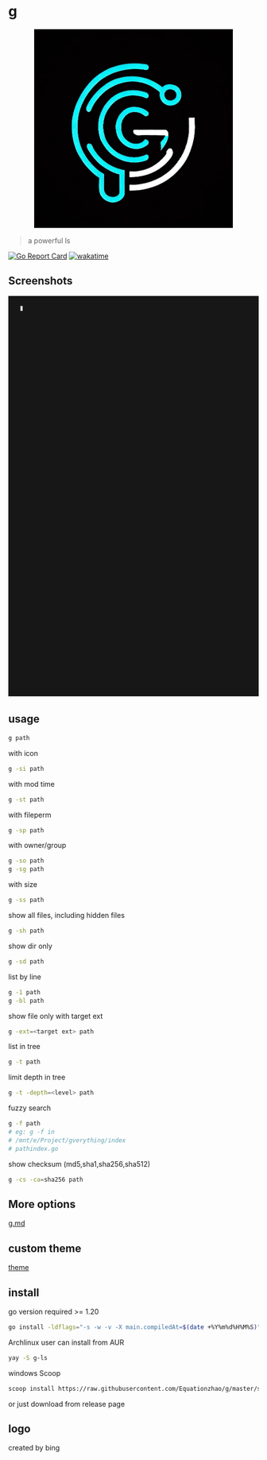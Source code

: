 # g 
<div style="text-align: center;"><img src="logo.jpg" width="400"  alt="logo"/></div>

>   a powerful ls

[![Go Report Card](https://goreportcard.com/badge/github.com/Equationzhao/g)](https://goreportcard.com/report/github.com/Equationzhao/g)
[![wakatime](https://wakatime.com/badge/github/Equationzhao/g.svg)](https://wakatime.com/badge/github/Equationzhao/g)
## Screenshots

![image](./how-g-works.gif)

## usage

```bash
g path
```

with icon
```bash
g -si path
```

with mod time
```bash
g -st path
```

with fileperm
```bash
g -sp path
```

with owner/group
```bash
g -so path
g -sg path
```

with size
```bash
g -ss path
```

show all files, including hidden files
```bash
g -sh path
```

show dir only
```bash
g -sd path
```
list by line
```bash
g -1 path
g -bl path
```

show file only with target ext
```bash
g -ext=<target ext> path
```

list in tree
```bash
g -t path
```

limit depth in tree
```bash
g -t -depth=<level> path
```

fuzzy search
```bash
g -f path
# eg: g -f in
# /mnt/e/Project/gverything/index
# pathindex.go
```

show checksum (md5,sha1,sha256,sha512)
```bash
g -cs -ca=sha256 path
```

## More options
[g.md](g.md)


## custom theme

[theme](THEME.md)

## install
go version required >= 1.20
```bash
go install -ldflags="-s -w -v -X main.compiledAt=$(date +%Y%m%d%H%M%S)"  github.com/Equationzhao/g@latest
```

Archlinux user can install from AUR
```bash
yay -S g-ls
```

windows Scoop
```bash
scoop install https://raw.githubusercontent.com/Equationzhao/g/master/scoop/g.json
```

or just download from release page

## logo
created by bing
